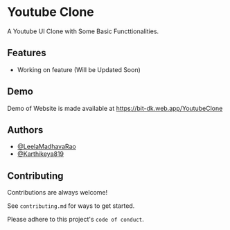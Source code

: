 
# Youtube Clone

A Youtube UI Clone with Some Basic Functtionalities.


## Features

- Working on feature (Will be Updated Soon)


## Demo

Demo of Website is made available at https://bit-dk.web.app/YoutubeClone


## Authors

- [@LeelaMadhavaRao](https://github.com/LeelaMadhavaRao)
- [@Karthikeya819](https://github.com/Karthikeya819)


## Contributing

Contributions are always welcome!

See `contributing.md` for ways to get started.

Please adhere to this project's `code of conduct`.

